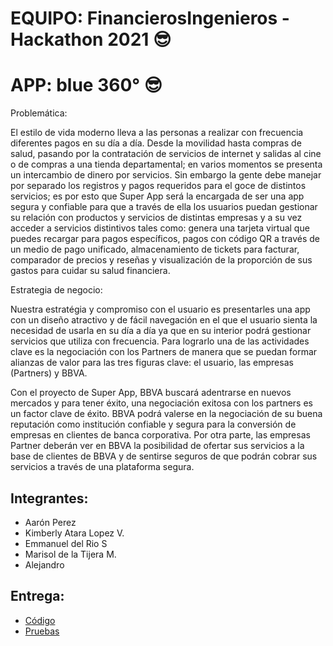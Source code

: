 # EQUIPO: FinancierosIngenieros - Hackathon 2021 😎
# APP: blue 360° 😎

Problemática:

El estilo de vida moderno lleva a las personas a realizar con frecuencia diferentes pagos en su día a día. Desde la movilidad hasta compras de salud, pasando por la contratación de servicios de internet y salidas al cine o de compras a una tienda departamental; en varios momentos se presenta un intercambio de dinero por servicios. Sin embargo la gente debe manejar por separado los registros y pagos requeridos para el goce de distintos servicios; es por esto que Super App será la encargada de ser una app segura y confiable para que a través de ella los usuarios puedan gestionar su relación con productos y servicios de distintas empresas y a su vez acceder a servicios distintivos tales como: genera una tarjeta virtual que puedes recargar para pagos específicos, pagos con código QR a través de un medio de pago unificado, almacenamiento de tickets para facturar, comparador de precios y reseñas y  visualización de la proporción de sus gastos para cuidar su salud financiera.

Estrategia de negocio:

Nuestra estratégia y compromiso con el usuario es presentarles una app con un diseño atractivo y de fácil navegación en el que el usuario sienta la necesidad de usarla en su día a día ya que en su interior podrá gestionar servicios que utiliza con frecuencia. Para lograrlo una de las actividades clave es la negociación con los Partners de manera que se puedan formar alianzas de valor para las tres figuras clave: el usuario, las empresas (Partners) y BBVA.

Con el proyecto de Super App, BBVA buscará adentrarse en nuevos mercados y para tener éxito, una negociación exitosa con los partners es un factor clave de éxito. BBVA podrá valerse en la negociación de su buena reputación como institución confiable y segura para la conversión de empresas en clientes de banca corporativa. Por otra parte, las empresas Partner deberán ver en BBVA la posibilidad de ofertar sus servicios a la base de clientes de BBVA y de sentirse seguros de que podrán cobrar sus servicios a través de una plataforma segura.

## Integrantes:
 - Aarón Perez
 - Kimberly Atara Lopez V.
 - Emmanuel del Rio S
 - Marisol de la Tijera M.
 - Alejandro

## Entrega:
- [Código](https://github.com/k-atara/python-compiler/blob/main/proyecto.py)
- [Pruebas](https://github.com/k-atara/python-compiler/blob/main/file.py)
